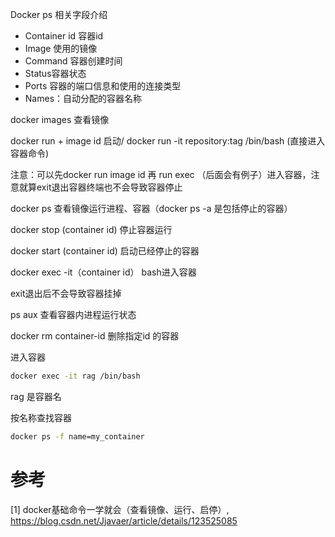 Docker ps 相关字段介绍

- Container id 容器id
- Image 使用的镜像
- Command 容器创建时间
- Status容器状态
- Ports 容器的端口信息和使用的连接类型
- Names：自动分配的容器名称

docker images 查看镜像

docker run + image id 启动/ docker run -it repository:tag /bin/bash (直接进入容器命令)

注意：可以先docker run image id 再 run exec （后面会有例子）进入容器，注意就算exit退出容器终端也不会导致容器停止

docker ps 查看镜像运行进程、容器（docker ps -a 是包括停止的容器）

docker stop (container id) 停止容器运行

docker start (container id) 启动已经停止的容器

docker exec -it（container id） bash进入容器

exit退出后不会导致容器挂掉

ps aux 查看容器内进程运行状态

docker rm container-id 删除指定id 的容器

进入容器

```bash
docker exec -it rag /bin/bash
```

rag 是容器名

按名称查找容器

```bash
docker ps -f name=my_container
```
# 参考

[1] docker基础命令一学就会（查看镜像、运行、启停）, https://blog.csdn.net/Jjavaer/article/details/123525085